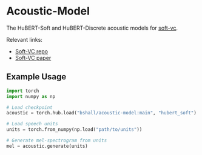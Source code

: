 # Acoustic-Model

The HuBERT-Soft and HuBERT-Discrete acoustic models for [soft-vc](https://github.com/bshall/soft-vc).

Relevant links:
- [Soft-VC repo](https://github.com/bshall/soft-vc)
- [Soft-VC paper]()

## Example Usage

```python
import torch
import numpy as np

# Load checkpoint
acoustic = torch.hub.load("bshall/acoustic-model:main", "hubert_soft").cuda()

# Load speech units
units = torch.from_numpy(np.load("path/to/units"))

# Generate mel-spectrogram from units
mel = acoustic.generate(units)
```